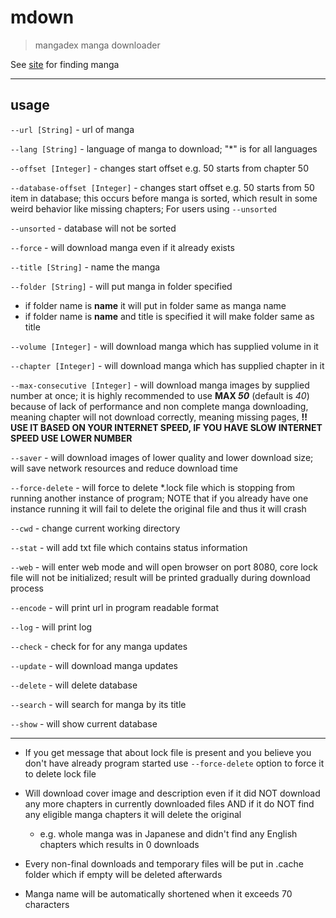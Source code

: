 # mdown

> mangadex manga downloader

See [site](https://mangadex.org/) for finding manga

---

## usage

`--url [String]` - url of manga

`--lang [String]` - language of manga to download; "*" is for all languages

`--offset [Integer]` - changes start offset e.g. 50 starts from chapter 50

`--database-offset [Integer]` - changes start offset e.g. 50 starts from 50 item in database; this occurs before manga is sorted, which result in some weird behavior like missing chapters; For users using `--unsorted`

`--unsorted` - database will not be sorted

`--force` - will download manga even if it already exists

`--title [String]` - name the manga

`--folder [String]` - will put manga in folder specified

- if folder name is **name** it will put in folder same as manga name
- if folder name is **name** and title is specified it will make folder same as title

`--volume [Integer]` - will download manga which has supplied volume in it

`--chapter [Integer]` - will download manga which has supplied chapter in it

`--max-consecutive [Integer]` - will download manga images by supplied number at once; it is highly recommended to use **MAX *50*** (default is *40*) because of lack of performance and non complete manga downloading, meaning chapter will not download correctly, meaning missing pages, **!! USE IT BASED ON YOUR INTERNET SPEED, IF YOU HAVE SLOW INTERNET SPEED USE LOWER NUMBER**

`--saver` - will download images of lower quality and lower download size; will save network resources and reduce download time

`--force-delete` - will force to delete *.lock file which is stopping from running another instance of program; NOTE that if you already have one instance running it will fail to delete the original file and thus it will crash

`--cwd` - change current working directory

`--stat` - will add txt file which contains status information

`--web` - will enter web mode and will open browser on port 8080, core lock file will not be initialized; result will be printed gradually during download process

`--encode` - will print url in program readable format

`--log` - will print log

`--check` - check for for any manga updates

`--update` - will download manga updates

`--delete` - will delete database

`--search` - will search for manga by its title

`--show` - will show current database

---

- If you get message that about lock file is present and you believe you don't have already program started use `--force-delete` option to force it to delete lock file

- Will download cover image and description even if it did NOT download any more chapters in currently downloaded files AND if it do NOT find any eligible manga chapters it will delete the original
  - e.g. whole manga was in Japanese and didn't find any English chapters which results in 0 downloads

- Every non-final downloads and temporary files will be put in .cache folder which if empty will be deleted afterwards

- Manga name will be automatically shortened when it exceeds 70 characters
